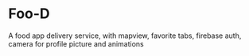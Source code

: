 # Foo-D

A food app delivery service, with mapview, favorite tabs, firebase auth, camera for profile picture and animations
